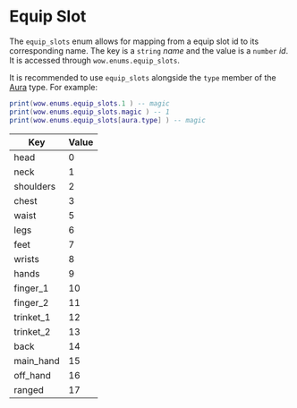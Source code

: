 # Equip Slot

The `equip_slots` enum allows for mapping from a equip slot id to its corresponding name. The key is a `string` _name_ and the value is a `number` _id_. It is accessed through `wow.enums.equip_slots`.

It is recommended to use `equip_slots` alongside the `type` member of the [Aura](../types/aura.md) type. For example:

```lua
print(wow.enums.equip_slots.1 ) -- magic
print(wow.enums.equip_slots.magic ) -- 1
print(wow.enums.equip_slots[aura.type] ) -- magic
```

| Key       | Value |
| --------- | ----- |
| head      | 0     |
| neck      | 1     |
| shoulders | 2     |
| chest     | 3     |
| waist     | 5     |
| legs      | 6     |
| feet      | 7     |
| wrists    | 8     |
| hands     | 9     |
| finger_1  | 10    |
| finger_2  | 11    |
| trinket_1 | 12    |
| trinket_2 | 13    |
| back      | 14    |
| main_hand | 15    |
| off_hand  | 16    |
| ranged    | 17    |